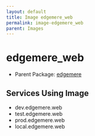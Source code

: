 ```yaml
---
layout: default
title: Image edgemere_web
permalink: image-edgemere_web
parent: Images
---
```

# edgemere_web

* Parent Package: [edgemere](package--edgemere)


## Services Using Image
* dev.edgemere.web
* test.edgemere.web
* prod.edgemere.web
* local.edgemere.web

